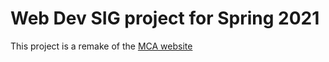 # Web Dev SIG project for Spring 2021

This project is a remake of the [MCA website](http://mca.missouri.edu/)
